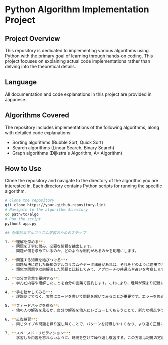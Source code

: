 # Python Algorithm Implementation Project

## Project Overview
This repository is dedicated to implementing various algorithms using Python with the primary goal of learning through hands-on coding. This project focuses on explaining actual code implementations rather than delving into the theoretical details.

## Language
All documentation and code explanations in this project are provided in Japanese.

## Algorithms Covered
The repository includes implementations of the following algorithms, along with detailed code explanations:
- Sorting algorithms (Bubble Sort, Quick Sort)
- Search algorithms (Linear Search, Binary Search)
- Graph algorithms (Dijkstra's Algorithm, A* Algorithm)

## How to Use
Clone the repository and navigate to the directory of the algorithm you are interested in. Each directory contains Python scripts for running the specific algorithm.

```bash
# Clone the repository
git clone https://your-github-repository-link
# Navigate to the algorithm directory
cd path/to/algo
# Run the script
python3 app.py

## 効率的なアルゴリズム学習のためのステップ

1. **理解を深める**:
   - 問題を丁寧に読み、必要な情報を抽出します。
   - 問題が何を求めているのか、どのような制約があるのかを明確にします。

2. **関連する知識を結びつける**:
   - 問題解決に適した既知のアルゴリズムやデータ構造があれば、それをどのように適用できるかを考えます。
   - 類似の問題や以前解決した問題と比較してみて、アプローチの共通点や違いを考察します。

3. **自分の言葉で要約する**:
   - 学んだ内容や理解したことを自分の言葉で要約します。これにより、理解が深まり記憶に残りやすくなります。

4. **手を動かしてみる**:
   - 理論だけでなく、実際にコードを書いて問題を解いてみることが重要です。エラーを修正しながら学習することで、より深い理解が得られます。

5. **フィードバックを得る**:
   - 他の人の解答を見るか、自分の解答を他人にレビューしてもらうことで、新たな視点や改善点を学びます。

6. **反復練習**:
   - 同じタイプの問題を繰り返し解くことで、パターンを認識しやすくなり、より速く正確に問題を解けるようになります。

7. **スペースド・リピティション**:
   - 学習した内容を忘れないように、時間を空けて繰り返し復習する。この方法は記憶の定着を助け、長期記憶に移行させるのに効果的です。
